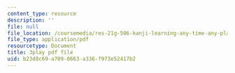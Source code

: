 ```yaml
---
content_type: resource
description: ''
file: null
file_location: /coursemedia/res-21g-506-kanji-learning-any-time-any-place-for-japanese-vi-spring-2021/b23d8c69a7090663a336f973e52417b2_RrPfRygcwFA.pdf
file_type: application/pdf
resourcetype: Document
title: 3play pdf file
uid: b23d8c69-a709-0663-a336-f973e52417b2
---
```


